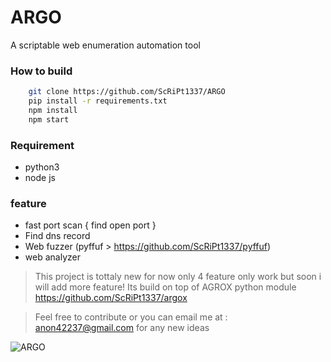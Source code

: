 # ARGO
A scriptable web enumeration automation tool

### How to build
```bash
    git clone https://github.com/ScRiPt1337/ARGO
    pip install -r requirements.txt
    npm install
    npm start
```

### Requirement

* python3
* node js

### feature
* fast port scan { find open port }
* Find dns record
* Web fuzzer (pyffuf > https://github.com/ScRiPt1337/pyffuf)
* web analyzer

> This project is tottaly new for now only 4 feature only work but soon i will add more feature! Its build on top of AGROX python module https://github.com/ScRiPt1337/argox <br>

> Feel free to contribute or you can email me at : anon42237@gmail.com for any new ideas

![ARGO](https://github.com/ScRiPt1337/ARGO/raw/master/Screenshot%20at%202020-08-19%2023-50-31.png)



